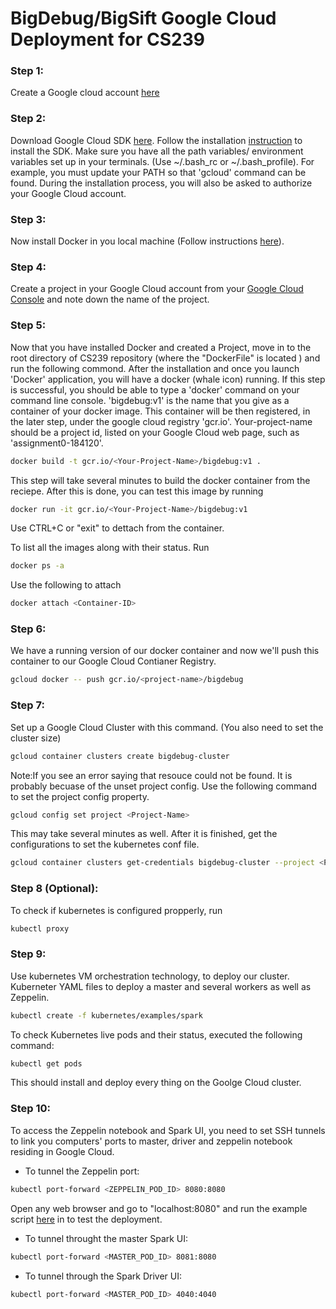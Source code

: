# BigDebug/BigSift Google Cloud Deployment for CS239

### Step 1:
Create a Google cloud account [here](https://cloud.google.com/)

### Step 2:
Download Google Cloud SDK [here](https://cloud.google.com/sdk/). Follow the installation [instruction](https://cloud.google.com/sdk/docs/) to install the SDK. Make sure you have all the path variables/ environment variables set up in your terminals. (Use ~/.bash_rc or ~/.bash_profile). For example, you must update your PATH so that 'gcloud' command can be found. During the installation process, you will also be asked to authorize your Google Cloud account. 

### Step 3:
Now install Docker in you local machine (Follow instructions [here](https://docs.docker.com/engine/installation/)). 

### Step 4:
Create a project in your Google Cloud account from your [Google Cloud Console](https://console.cloud.google.com) and note down the name of the project.  


### Step 5:
Now that you have installed Docker and created a Project, move in to the root directory of CS239 repository (where the "DockerFile" is located ) and run the following commond. After the installation and once you launch 'Docker' application, you will have a docker (whale icon) running. If this step is successful, you should be able to type a 'docker' command on your command line console. 'bigdebug:v1' is the name that you give as a container of your docker image. This container will be then registered, in the later step, under the google cloud registry 'gcr.io'.  Your-project-name should be a project id, listed on your Google Cloud web page, such as 'assignment0-184120'.
```bash
docker build -t gcr.io/<Your-Project-Name>/bigdebug:v1 .
```

This step will take several minutes to build the docker container from the reciepe. After this is done, you can test this image by running 

```bash
docker run -it gcr.io/<Your-Project-Name>/bigdebug:v1
```

Use CTRL+C or "exit" to dettach from the container. 

To list all the images along with their status. Run 
```bash
docker ps -a
```

Use the following to attach

```bash
docker attach <Container-ID>
```


### Step 6:
We have a running version of our docker container and now we'll push this container to our Google Cloud Contianer Registry. 
```bash
gcloud docker -- push gcr.io/<project-name>/bigdebug
```

### Step 7:
Set up a Google Cloud Cluster with this command. (You also need to set the cluster size) 
```bash
gcloud container clusters create bigdebug-cluster
```
Note:If you see an error saying that resouce could not be found. It is probably becuase of the unset project config. Use the following command to set the project config property. 
```bash
gcloud config set project <Project-Name>
```

This may take several minutes as well. After it is finished, get the configurations to set the kubernetes conf file.

```bash
gcloud container clusters get-credentials bigdebug-cluster --project <Project-Name>
```

### Step 8 (Optional):
To check if kubernetes is configured propperly, run 
```bash
kubectl proxy
```
### Step 9:
Use kubernetes VM orchestration technology, to deploy our cluster. Kuberneter YAML files to deploy a master and several workers as well as Zeppelin.

```bash
kubectl create -f kubernetes/examples/spark
```

To check Kubernetes live pods and their status, executed the following command:
```bash
kubectl get pods
```

This should install and deploy every thing on the Goolge Cloud cluster.

### Step 10:

To access the Zeppelin notebook and Spark UI, you need to set SSH tunnels to link you computers' ports to master, driver and zeppelin notebook residing in Google Cloud.

* To tunnel the Zeppelin port:
```bash
kubectl port-forward <ZEPPELIN_POD_ID> 8080:8080
```
Open any web browser and go to "localhost:8080" and run the example script [here](https://gist.githubusercontent.com/zmerlynn/875fed0f587d12b08ec9/raw/6eac83e99caf712482a4937800b17bbd2e7b33c4/movies.json) in to test the deployment.

* To tunnel throught the master Spark UI:
```bash
kubectl port-forward <MASTER_POD_ID> 8081:8080
```

* To tunnel through the Spark Driver UI:
```bash
kubectl port-forward <MASTER_POD_ID> 4040:4040
```


